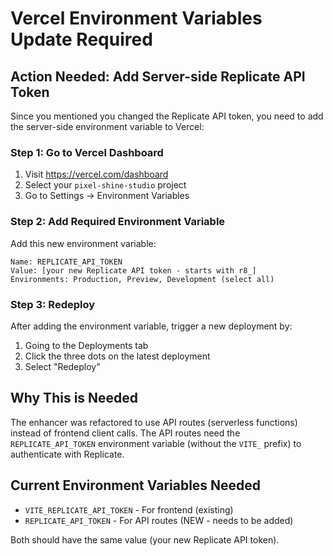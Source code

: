 # Vercel Environment Variables Update Required

## Action Needed: Add Server-side Replicate API Token

Since you mentioned you changed the Replicate API token, you need to add the server-side environment variable to Vercel:

### Step 1: Go to Vercel Dashboard
1. Visit https://vercel.com/dashboard
2. Select your `pixel-shine-studio` project
3. Go to Settings → Environment Variables

### Step 2: Add Required Environment Variable
Add this new environment variable:

```
Name: REPLICATE_API_TOKEN
Value: [your new Replicate API token - starts with r8_]
Environments: Production, Preview, Development (select all)
```

### Step 3: Redeploy
After adding the environment variable, trigger a new deployment by:
1. Going to the Deployments tab
2. Click the three dots on the latest deployment
3. Select "Redeploy"

## Why This is Needed
The enhancer was refactored to use API routes (serverless functions) instead of frontend client calls. The API routes need the `REPLICATE_API_TOKEN` environment variable (without the `VITE_` prefix) to authenticate with Replicate.

## Current Environment Variables Needed
- `VITE_REPLICATE_API_TOKEN` - For frontend (existing)
- `REPLICATE_API_TOKEN` - For API routes (NEW - needs to be added)

Both should have the same value (your new Replicate API token).